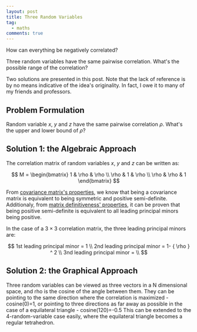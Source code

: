 ```yaml
---
layout: post
title: Three Random Variables
tag:
  - maths
comments: true
---
```

How can everything be negatively correlated?

Three random variables have the same pairwise correlation. What's the possible range of the correlation?

Two solutions are presented in this post. Note that the lack of reference is by no means indicative of the idea's originality. In fact, I owe it to many of my friends and professors.

## Problem Formulation
Random variable $x$, $y$ and $z$ have the same pairwise correlation $\rho$. What's the upper and lower bound of $\rho$?

## Solution 1: the Algebraic Approach
The correlation matrix of random variables $x$, $y$ and $z$ can be written as:

$$
M = \begin{bmatrix} 1 & \rho & \rho \\ \rho & 1 & \rho \\ \rho & \rho & 1 \end{bmatrix}
$$

From [covariance matrix's properties](https://en.wikipedia.org/wiki/Covariance_matrix#Which_matrices_are_covariance_matrices?), we know that being a covariance matrix is equivalent to being symmetric and positive semi-definite. Additionaly, from [matrix definitiveness' properties](https://en.wikipedia.org/wiki/Definiteness_of_a_matrix#Characterizations), it can be proven that being positive semi-definite is equivalent to all leading principal minors being positive.

In the case of a $3 \times 3$ correlation matrix, the three leading principal minors are:

$$
1st leading principal minor = 1 \\
2nd leading principal minor = 1- { \rho } ^ 2 \\
3nd leading principal minor = \\
$$

## Solution 2: the Graphical Approach
Three random variables can be viewed as three vectors in a N dimensional space, and rho is the cosine of the angle between them. They can be pointing to the same direction where the correlation is maximized - cosine(0)=1, or pointing to three directions as far away as possible in the case of a equilateral triangle - cosine(120)=-0.5
This can be extended to the 4-random-variable case easily, where the equilateral triangle becomes a regular tetrahedron.
